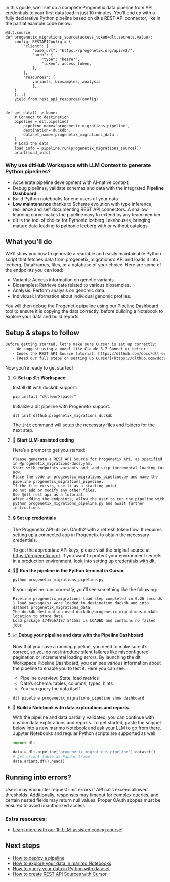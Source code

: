 In this guide, we'll set up a complete Progenetix data pipeline from API credentials to your first data load in just 10 minutes. You'll end up with a fully declarative Python pipeline based on dlt's REST API connector, like in the partial example code below:

```python-outcome
@dlt.source
def progenetix_migrations_source(access_token=dlt.secrets.value):
    config: RESTAPIConfig = {
        "client": {
            "base_url": "https://progenetix.org/api/v2/",
            "auth": {
                "type": "bearer",
                "token": access_token,
            },
        },
        "resources": [
            variants,,biosamples,,analysis
            ],
    }
    [...]
    yield from rest_api_resources(config)


def get_data() -> None:
    # Connect to destination
    pipeline = dlt.pipeline(
        pipeline_name='progenetix_migrations_pipeline',
        destination='duckdb',
        dataset_name='progenetix_migrations_data', 
    )
    # Load the data
    load_info = pipeline.run(progenetix_migrations_source())
    print(load_info) 
```

### Why use dltHub Workspace with LLM Context to generate Python pipelines?

- Accelerate pipeline development with AI-native context
- Debug pipelines, validate schemas and data with the integrated **Pipeline Dashboard**
- Build Python notebooks for end users of your data
- **Low maintenance** thanks to Schema evolution with type inference, resilience and self documenting REST API connectors. A shallow learning curve makes the pipeline easy to extend by any team member
- dlt is the tool of choice for Pythonic Iceberg Lakehouses, bringing mature data loading to pythonic Iceberg with or without catalogs

## What you’ll do

We’ll show you how to generate a readable and easily maintainable Python script that fetches data from progenetix_migrations’s API and loads it into Iceberg, DataFrames, files, or a database of your choice. Here are some of the endpoints you can load:

- Variants: Access information on genetic variants.
- Biosamples: Retrieve data related to various biosamples.
- Analysis: Perform analysis on genomic data.
- Individual: Information about individual genomic profiles.

You will then debug the Progenetix pipeline using our Pipeline Dashboard tool to ensure it is copying the data correctly, before building a Notebook to explore your data and build reports.

## Setup & steps to follow

```default
Before getting started, let's make sure Cursor is set up correctly:
   - We suggest using a model like Claude 3.7 Sonnet or better
   - Index the REST API Source tutorial: https://dlthub.com/docs/dlt-ecosystem/verified-sources/rest_api/ and add it to context as **@dlt rest api**
   - [Read our full steps on setting up Cursor](https://dlthub.com/docs/dlt-ecosystem/llm-tooling/cursor-restapi#23-configuring-cursor-with-documentation)
```

Now you're ready to get started!

1. ⚙️ **Set up `dlt` Workspace**
    
    Install dlt with duckdb support:
    ```shell
    pip install "dlt[workspace]"
    ```

    Initialize a dlt pipeline with Progenetix support.
    ```shell
    dlt init dlthub:progenetix_migrations duckdb
    ```

    The `init` command will setup the necessary files and folders for the next step.
    
2. 🤠 **Start LLM-assisted coding**
    
    Here’s a prompt to get you started:
    
    ```prompt
    Please generate a REST API Source for Progenetix API, as specified in @progenetix_migrations-docs.yaml 
    Start with endpoints variants and  and skip incremental loading for now. 
    Place the code in progenetix_migrations_pipeline.py and name the pipeline progenetix_migrations_pipeline. 
    If the file exists, use it as a starting point. 
    Do not add or modify any other files. 
    Use @dlt rest api as a tutorial. 
    After adding the endpoints, allow the user to run the pipeline with python progenetix_migrations_pipeline.py and await further instructions.
    ```

    
3. 🔒 **Set up credentials** 
    
    The Progenetix API utilizes OAuth2 with a refresh token flow. It requires setting up a connected app in Progenetix to obtain the necessary credentials.
    
    To get the appropriate API keys, please visit the original source at https://progenetix.org/.
    If you want to protect your environment secrets in a production environment, look into [setting up credentials with dlt](https://dlthub.com/docs/walkthroughs/add_credentials).
    
4. 🏃‍♀️ **Run the pipeline in the Python terminal in Cursor**
    
    ```shell
    python progenetix_migrations_pipeline.py
    ```
    
    If your pipeline runs correctly, you’ll see something like the following:
    
    ```shell
    Pipeline progenetix_migrations load step completed in 0.26 seconds
    1 load package(s) were loaded to destination duckdb and into dataset progenetix_migrations_data
    The duckdb destination used duckdb:/progenetix_migrations.duckdb location to store data
    Load package 1749667187.541553 is LOADED and contains no failed jobs
    ```
    
5. 📈 **Debug your pipeline and data with the Pipeline Dashboard**

    Now that you have a running pipeline, you need to make sure it’s correct, so you do not introduce silent failures like misconfigured pagination or incremental loading errors. By launching the dlt Workspace Pipeline Dashboard, you can see various information about the pipeline to enable you to test it. Here you can see:
    - Pipeline overview: State, load metrics
    - Data’s schema: tables, columns, types, hints
    - You can query the data itself
    
    ```shell
    dlt pipeline progenetix_migrations_pipeline show dashboard
    ```
    
6. 🐍 **Build a Notebook with data explorations and reports**

    With the pipeline and data partially validated, you can continue with custom data explorations and reports. To get started, paste the snippet below into a new marimo Notebook and ask your LLM to go from there. Jupyter Notebooks and regular Python scripts are supported as well.

    
    ```python
    import dlt

   data = dlt.pipeline("progenetix_migrations_pipeline").dataset()
   # get ariant table as Pandas frame
   data.ariant.df().head()
    ```

## Running into errors?

Users may encounter request limit errors if API calls exceed allowed thresholds. Additionally, responses may timeout for complex queries, and certain nested fields may return null values. Proper OAuth scopes must be ensured to avoid unauthorized access.

### Extra resources:

- [Learn more with our 1h LLM-assisted coding course!](https://www.youtube.com/watch?v=GGid70rnJuM)

## Next steps

- [How to deploy a pipeline](https://dlthub.com/docs/walkthroughs/deploy-a-pipeline)
- [How to explore your data in marimo Notebooks](https://dlthub.com/docs/general-usage/dataset-access/marimo)
- [How to query your data in Python with dataset](https://dlthub.com/docs/general-usage/dataset-access/dataset)
- [How to create REST API Sources with Cursor](https://dlthub.com/docs/dlt-ecosystem/llm-tooling/cursor-restapi)
